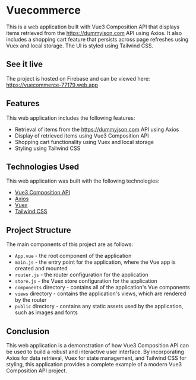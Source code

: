 # Vuecommerce

This is a web application built with Vue3 Composition API that displays items retrieved from the https://dummyjson.com API using Axios. It also includes a shopping cart feature that persists across page refreshes using Vuex and local storage. The UI is styled using Tailwind CSS.

## See it live

The project is hosted on Firebase and can be viewed here: https://vuecommerce-77179.web.app

## Features

This web application includes the following features:

- Retrieval of items from the https://dummyjson.com API using Axios
- Display of retrieved items using Vue3 Composition API
- Shopping cart functionality using Vuex and local storage
- Styling using Tailwind CSS

## Technologies Used

This web application was built with the following technologies:

- [Vue3 Composition API](https://v3.vuejs.org/guide/composition-api-introduction.html)
- [Axios](https://axios-http.com/docs/intro)
- [Vuex](https://vuex.vuejs.org/)
- [Tailwind CSS](https://tailwindcss.com/)

## Project Structure

The main components of this project are as follows:

- `App.vue` - the root component of the application
- `main.js` - the entry point for the application, where the Vue app is created and mounted
- `router.js` - the router configuration for the application
- `store.js` - the Vuex store configuration for the application
- `components` directory - contains all of the application's Vue components
- `views` directory - contains the application's views, which are rendered by the router
- `public` directory - contains any static assets used by the application, such as images and fonts

## Conclusion

This web application is a demonstration of how Vue3 Composition API can be used to build a robust and interactive user interface. By incorporating Axios for data retrieval, Vuex for state management, and Tailwind CSS for styling, this application provides a complete example of a modern Vue3 Composition API project.